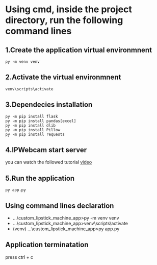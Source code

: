 # Using cmd, inside the project directory, run the following command lines

## 1.Create the application virtual environmnent
    py -m venv venv

## 2.Activate the virtual environmnent
    venv\scripts\activate

## 3.Dependecies installation
    py -m pip install flask
    py -m pip install pandas[excel]
    py -m pip install dlib
    py -m pip install Pillow
    py -m pip install requests

## 4.IPWebcam start server
you can watch the followed tutorial [video]()

## 5.Run the application
    py app.py

## Using command lines declaration
- ...\custom_lipstick_machine_app>py -m venv venv
- ...\custom_lipstick_machine_app>venv\scripts\activate
- (venv) ...\custom_lipstick_machine_app>py app.py

## Application terminatation
press ctrl + c